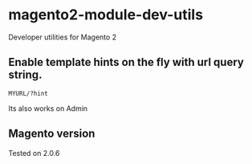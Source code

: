 # magento2-module-dev-utils

Developer utilities for Magento 2



## Enable template hints on the fly with url query string.
```MYURL/?hint ```

Its also works on Admin

## Magento version
Tested on 2.0.6

